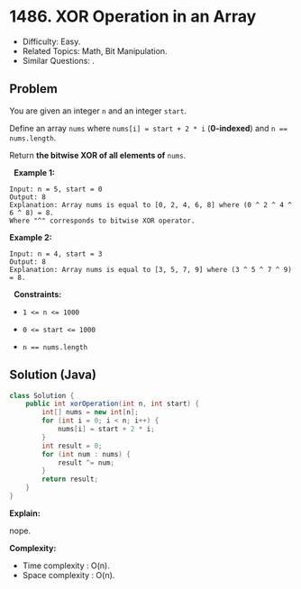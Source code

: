 # 1486. XOR Operation in an Array

- Difficulty: Easy.
- Related Topics: Math, Bit Manipulation.
- Similar Questions: .

## Problem

You are given an integer ```n``` and an integer ```start```.

Define an array ```nums``` where ```nums[i] = start + 2 * i``` (**0-indexed**) and ```n == nums.length```.

Return **the bitwise XOR of all elements of** ```nums```.

 
**Example 1:**

```
Input: n = 5, start = 0
Output: 8
Explanation: Array nums is equal to [0, 2, 4, 6, 8] where (0 ^ 2 ^ 4 ^ 6 ^ 8) = 8.
Where "^" corresponds to bitwise XOR operator.
```

**Example 2:**

```
Input: n = 4, start = 3
Output: 8
Explanation: Array nums is equal to [3, 5, 7, 9] where (3 ^ 5 ^ 7 ^ 9) = 8.
```

 
**Constraints:**


	
- ```1 <= n <= 1000```
	
- ```0 <= start <= 1000```
	
- ```n == nums.length```



## Solution (Java)

```java
class Solution {
    public int xorOperation(int n, int start) {
        int[] nums = new int[n];
        for (int i = 0; i < n; i++) {
            nums[i] = start + 2 * i;
        }
        int result = 0;
        for (int num : nums) {
            result ^= num;
        }
        return result;
    }
}
```

**Explain:**

nope.

**Complexity:**

* Time complexity : O(n).
* Space complexity : O(n).
